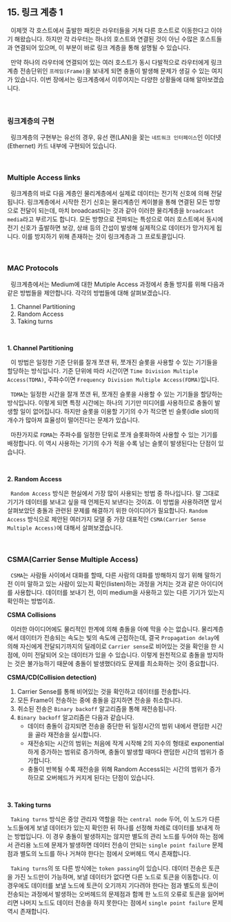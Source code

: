 ## 15. 링크 계층 1

&nbsp;&nbsp;이제껏 각 호스트에서 출발한 패킷은 라우터들을 거쳐 다른 호스트로 이동한다고 이야기 해왔습니다. 하지만 각 라우터는 하나의 호스트와 연결된 것이 아닌 수많은 호스트들과 연결되어 있으며, 이 부분이 바로 링크 계층을 통해 설명될 수 있습니다.

&nbsp;&nbsp;만약 하나의 라우터에 연결되어 있는 여러 호스트가 동시 다발적으로 라우터에게 링크계층 전송단위인 `프레임(Frame)`을 보내게 되면 충돌이 발생해 문제가 생길 수 있는 여지가 있습니다. 이번 장에서는 링크계층에서 이루어지는 다양한 상황들에 대해 알아보겠습니다.

<br>

### 링크계층의 구현

&nbsp;&nbsp;링크계층의 구현부는 유선의 경우, 유선 랜(LAN)을 꽂는 `네트워크 인터페이스`인 이더넷(Ethernet) 카드 내부에 구현되어 있습니다.

<br>

### Multiple Access links

&nbsp;&nbsp;링크계층의 바로 다음 계층인 물리계층에서 실제로 데이터는 전기적 신호에 의해 전달됩니다. 링크계층에서 시작한 전기 신호는 물리계층인 케이블을 통해 연결된 모든 방향으로 전달이 되는데, 마치 broadcast되는 것과 같아 이러한 물리계층을 `broadcast media`라고 부르기도 합니다. 모든 방향으로 전파되는 특성으로 여러 호스트에서 동시에 전기 신호가 출발하면 보강, 상쇄 등의 간섭이 발생해 실제적으로 데이터가 망가지게 됩니다. 이를 방지하기 위해 존재하는 것이 링크계층과 그 프로토콜입니다.

<br>

### MAC Protocols

&nbsp;&nbsp;링크계층에서는 Medium에 대한 Mutiple Access 과정에서 충돌 방지를 위해 다음과 같은 방법들을 제안합니다. 각각의 방법들에 대해 살펴보겠습니다.

1. Channel Partitioning
2. Random Access
3. Taking turns

<br>

**1. Channel Partitioning**

&nbsp;&nbsp;이 방법은 일정한 기준 단위를 잘개 쪼갠 뒤, 쪼개진 슬롯을 사용할 수 있는 기기들을 할당하는 방식입니다. 기준 단위에 따라 시간이면 `Time Division Multiple Access(TDMA)`, 주파수이면 `Frequency Division Multiple Access(FDMA)`입니다.

&nbsp;&nbsp;`TDMA`는 일정한 시간을 잘개 쪼갠 뒤, 쪼개진 슬롯을 사용할 수 있는 기기들을 할당하는 방식입니다. 이렇게 되면 특정 시간에는 하나의 기기만 미디어를 사용하므로 충돌이 발생할 일이 없어집니다. 하지만 슬롯을 이용할 기기의 수가 적으면 빈 슬롯(idle slot)의 개수가 많아져 효율성이 떨어진다는 문제가 있습니다.

&nbsp;&nbsp;마찬가지로 `FDMA`는 주파수를 일정한 단위로 쪼개 슬롯화하여 사용할 수 있는 기기를 배정합니다. 이 역시 사용하는 기기의 수가 적을 수록 남는 슬롯이 발생된다는 단점이 있습니다.

<br>

**2. Random Access**

&nbsp;&nbsp;`Random Access` 방식은 현실에서 가장 많이 사용되는 방법 중 하나입니다. 말 그대로 기기가 데이터를 보내고 싶을 때 언제든지 보낸다는 것이죠. 이 방법을 사용하려면 앞서 살펴보았던 충돌과 관련된 문제를 해결하기 위한 아이디어가 필요합니다. `Random Access` 방식으로 제안된 여러가지 모델 중 가장 대표적인 `CSMA(Carrier Sense Multiple Access)`에 대해서 살펴보겠습니다.

<br>

### CSMA(Carrier Sense Multiple Access)

&nbsp;&nbsp;`CSMA`는 사람들 사이에서 대화를 할때, 다른 사람의 대화를 방해하지 않기 위해 말하기 전 이미 말하고 있는 사람이 있는지 확인(listen)하는 과정을 거치는 것과 같은 아이디어를 사용합니다. 데이터를 보내기 전, 이미 medium을 사용하고 있는 다른 기기가 있는지 확인하는 방법이죠.

**CSMA Collisions**

&nbsp;&nbsp;이러한 아이디어에도 물리적인 한계에 의해 충돌을 아예 막을 수는 없습니다. 물리계층에서 데이터가 전송되는 속도는 빛의 속도에 근접하는데, 결국 `Propagation delay`에 의해 자신에게 전달되기까지의 딜레이로 `Carrier sense`로 비어있는 것을 확인을 한 시점에, 이미 전달되어 오는 데이터가 있을 수 있습니다. 이렇게 원천적으로 충돌을 방지하는 것은 불가능하기 때문에 충돌이 발생했더라도 문제를 최소화하는 것이 중요합니다.

**CSMA/CD(Collision detection)**

1. Carrier Sense를 통해 비어있는 것을 확인하고 데이터를 전송합니다.
2. 모든 Frame이 전송하는 중에 충돌을 감지하면 전송을 취소합니다.
3. 취소된 전송은 `Binary backoff` 알고리즘을 통해 재전송됩니다.
4. `Binary backoff` 알고리즘은 다음과 같습니다.
    - 데이터 충돌이 감지되면 전송을 중단한 뒤 일정시간의 범위 내에서 랜덤한 시간을 골라 재전송을 실시합니다.
    - 재전송되는 시간의 범위는 처음에 작게 시작해 2의 지수의 형태로 exponential하게 증가하는 범위로 증가하며, 충돌이 발생할 때마다 랜덤한 시간의 범위가 증가합니다.
    - 충돌이 반복될 수록 재전송을 위해 Random Access되는 시간의 범위가 증가하므로 오버헤드가 커지게 된다는 단점이 있습니다.

<br>

**3. Taking turns**

&nbsp;&nbsp;`Taking turns` 방식은 중앙 관리자 역할을 하는 `central node` 두어, 이 노드가 다른 노드들에게 보낼 데이터가 있는지 확인한 뒤 하나를 선정해 차례로 데이터를 보내게 하는 방법입니다. 이 경우 충돌이 발생하지는 않지만 별도의 관리 노드를 두어야 하는 점에서 관리용 노드에 문제가 발생하면 데이터 전송이 안되는 `single point failure` 문제점과 별도의 노드를 하나 거쳐야 한다는 점에서 오버헤드 역시 존재합니다.

&nbsp;&nbsp;`Taking turns`의 또 다른 방식에는 `token passing`이 있습니다. 데이터 전송은 토큰을 가진 노드만이 가능하며, 보낼 데이터가 없다면 다른 노드로 토큰을 이동합니다. 이 경우에도 데이터를 보낼 노드에 토큰이 오기까지 기다려야 한다는 점과 별도의 토큰이 전송되는 과정에서 발생하는 오버헤드의 문제점과 함께 한 노드의 오류로 토큰을 잃어버리면 나머지 노드도 데이터 전송을 하지 못한다는 점에서 `single point failure` 문제 역시 존재합니다.